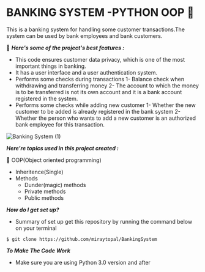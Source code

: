 
# BANKING SYSTEM -PYTHON OOP :snake:

This is a banking system for handling some customer transactions.The system can be used by bank employees and bank customers.

:unicorn: ***Here's some of the project's best features :***

- This code ensures customer data privacy, which is one of the most important things in banking.
- It has a user interface and a user authentication system.
- Performs some checks during transactions
 1- Balance check when withdrawing and transferring money
 2- The account to which the money is to be transferred is not its own account and it is a bank account registered in the system.
- Performs some checks while adding new customer
 1- Whether the new customer to be added is already registered in the bank system
 2- Whether the person who wants to add a new customer is an authorized bank employee for this transaction.
 
 
![Banking System (1)](https://user-images.githubusercontent.com/75898277/192066382-c03ba8a1-aed7-46ca-8f5a-b2af01f774c9.jpg)
 

 ***Here're topics used in this project created :***
 
  :key: OOP(Object oriented programming)
   - Inheritence(Single)
   - Methods
     - Dunder(magic) methods
     - Private methods
     - Public methods

***How do I get set up?***
- Summary of set up get this repository by running the command below on your terminal
```
$ git clone https://github.com/miraytopal/BankingSystem
```
***To Make The Code Work***

- Make sure you are using Python 3.0 version and after
